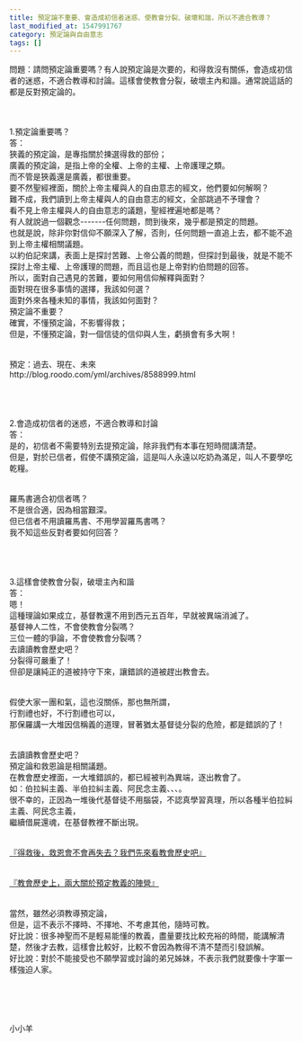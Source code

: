 ```yaml
---
title: 預定論不重要、會造成初信者迷惑、使教會分裂、破壞和諧，所以不適合教導？
last_modified_at: 1547991767
category: 預定論與自由意志
tags: []
---
```


<p>問題：請問預定論重要嗎？有人說預定論是次要的，和得救沒有關係，會造成初信者的迷惑，不適合教導和討論。這樣會使教會分裂，破壞主內和諧。通常說這話的都是反對預定論的。<br/><br/><!--more--> <br/><br/>1.預定論重要嗎？<br/>答：<br/>狹義的預定論，是專指關於揀選得救的部份；<br/>廣義的預定論，是指上帝的全權、上帝的主權、上帝護理之類。<br/>而不管是狹義還是廣義，都很重要。<br/>要不然聖經裡面，關於上帝主權與人的自由意志的經文，他們要如何解啊？<br/>難不成，我們讀到上帝主權與人的自由意志的經文，全部跳過不予理會？<br/>看不見上帝主權與人的自由意志的議題，聖經裡遍地都是嗎？<br/>有人就說過一個觀念-------任何問題，問到後來，幾乎都是預定的問題。<br/>也就是說，除非你對信仰不願深入了解，否則，任何問題一直追上去，都不能不追到上帝主權相關議題。<br/>以約伯記來講，表面上是探討苦難、上帝公義的問題，但探討到最後，就是不能不探討上帝主權、上帝護理的問題，而且這也是上帝對約伯問題的回答。<br/>所以，面對自己遇見的苦難，要如何用信仰解釋與面對？<br/>面對現在很多事情的選擇，我該如何選？<br/>面對外來各種未知的事情，我該如何面對？<br/>預定論不重要？<br/>確實，不懂預定論，不影響得救；<br/>但是，不懂預定論，對一個信徒的信仰與人生，虧損會有多大啊！<br/><br/><br/>預定：過去、現在、未來<br/> http://blog.roodo.com/yml/archives/8588999.html<br/><br/><br/><br/><br/>2.會造成初信者的迷惑，不適合教導和討論<br/>答：<br/>是的，初信者不需要特別去提預定論，除非我們有本事在短時間講清楚。<br/>但是，對於已信者，假使不講預定論，這是叫人永遠以吃奶為滿足，叫人不要學吃乾糧。<br/> <br/><br/>羅馬書適合初信者嗎？<br/>不是很合適，因為相當艱深。<br/>但已信者不用讀羅馬書、不用學習羅馬書嗎？<br/>我不知這些反對者要如何回答？<br/> <br/> <br/> <br/><br/>3.這樣會使教會分裂，破壞主內和諧<br/>答：<br/>嗯！<br/>這種理論如果成立，基督教還不用到西元五百年，早就被異端消滅了。<br/>基督神人二性，不會使教會分裂嗎？<br/>三位一體的爭論，不會使教會分裂嗎？<br/>去讀讀教會歷史吧？<br/>分裂得可嚴重了！<br/>但卻是讓純正的道被持守下來，讓錯誤的道被趕出教會去。<br/> <br/><br/>假使大家一團和氣，這也沒關係，那也無所謂，<br/>行割禮也好，不行割禮也可以，<br/>那保羅講一大堆因信稱義的道理，冒著猶太基督徒分裂的危險，都是錯誤的了！<br/> <br/><br/>去讀讀教會歷史吧？<br/>預定論和救恩論是相關議題。<br/>在教會歷史裡面，一大堆錯誤的，都已經被判為異端，逐出教會了。<br/>如：伯拉糾主義、半伯拉糾主義、阿民念主義、、、。<br/>很不幸的，正因為一堆後代基督徒不用腦袋，不認真學習真理，所以各種半伯拉糾主義、阿民念主義，<br/>繼續借屍還魂，在基督教裡不斷出現。<br/><br/><br/><a href="/posts/269191364">『得救後，救恩會不會再失去？我們先來看教會歷史吧』 </a><br/> <br/><br/><a href="/posts/269192056">『教會歷史上，兩大關於預定教義的陣營』</a><br/> <br/><br/>當然，雖然必須教導預定論，<br/>但是，這不表示不擇時、不擇地、不考慮其他，隨時可教。<br/>好比說：很多神聖而不是輕易能懂的教義，盡量要找比較充裕的時間，能講解清楚，然後才去教，這樣會比較好，比較不會因為教得不清不楚而引發誤解。<br/>好比說：對於不能接受也不願學習或討論的弟兄姊妹，不表示我們就要像十字軍一樣強迫人家。<br/><br/> <br/><br/><br/><br/>小小羊<br/><br/><br/><br/><br/></p>